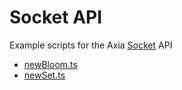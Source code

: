 # Socket API 

Example scripts for the Axia [Socket](https://docs.avax.network/build/axiago-apis/exchange-chain-x-chain-api#events) API

* [newBloom.ts](./newBloom.ts)
* [newSet.ts](./newSet.ts)
